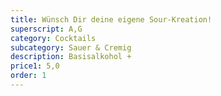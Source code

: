 ```yaml
---
title: Wünsch Dir deine eigene Sour-Kreation!
superscript: A,G
category: Cocktails
subcategory: Sauer & Cremig
description: Basisalkohol +
price1: 5,0
order: 1
---
```

